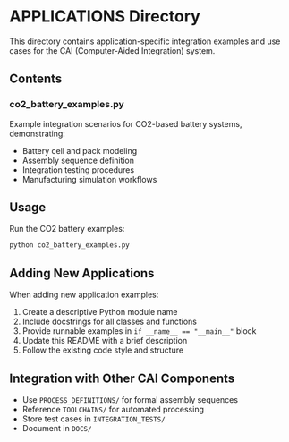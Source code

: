 # APPLICATIONS Directory

This directory contains application-specific integration examples and use cases for the CAI (Computer-Aided Integration) system.

## Contents

### co2_battery_examples.py
Example integration scenarios for CO2-based battery systems, demonstrating:
- Battery cell and pack modeling
- Assembly sequence definition
- Integration testing procedures
- Manufacturing simulation workflows

## Usage

Run the CO2 battery examples:
```bash
python co2_battery_examples.py
```

## Adding New Applications

When adding new application examples:
1. Create a descriptive Python module name
2. Include docstrings for all classes and functions
3. Provide runnable examples in `if __name__ == "__main__"` block
4. Update this README with a brief description
5. Follow the existing code style and structure

## Integration with Other CAI Components

- Use `PROCESS_DEFINITIONS/` for formal assembly sequences
- Reference `TOOLCHAINS/` for automated processing
- Store test cases in `INTEGRATION_TESTS/`
- Document in `DOCS/`
